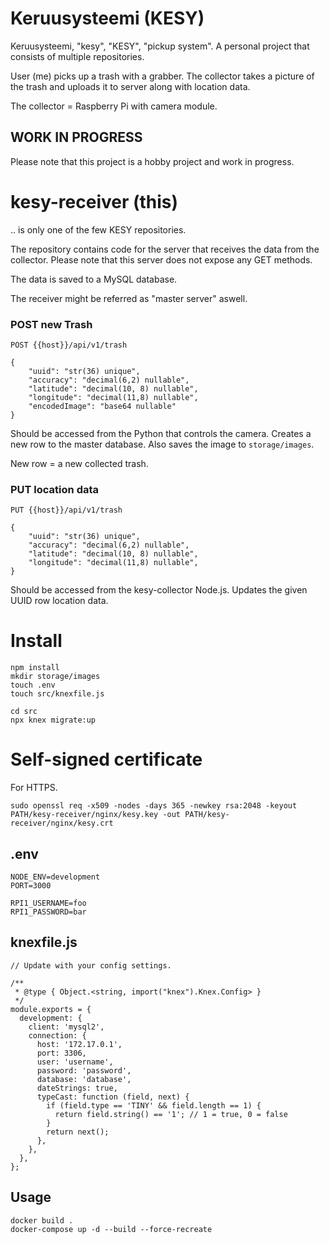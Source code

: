 # Keruusysteemi (KESY)

Keruusysteemi, "kesy", "KESY", "pickup system".
A personal project that consists of multiple repositories.

User (me) picks up a trash with a grabber. The collector takes a picture of the trash and uploads it to server along with location data.

The collector = Raspberry Pi with camera module.

## WORK IN PROGRESS

Please note that this project is a hobby project and work in progress.

# kesy-receiver (this)

.. is only one of the few KESY repositories.

The repository contains code for the server that receives the data from the collector. Please note that this server does not expose any GET methods.

The data is saved to a MySQL database.

The receiver might be referred as "master server" aswell.

### POST new Trash

```
POST {{host}}/api/v1/trash

{
    "uuid": "str(36) unique",
    "accuracy": "decimal(6,2) nullable",
    "latitude": "decimal(10, 8) nullable",
    "longitude": "decimal(11,8) nullable",
    "encodedImage": "base64 nullable"
}
```

Should be accessed from the Python that controls the camera.
Creates a new row to the master database. Also saves the image to `storage/images`.

New row = a new collected trash.

### PUT location data

```
PUT {{host}}/api/v1/trash

{
    "uuid": "str(36) unique",
    "accuracy": "decimal(6,2) nullable",
    "latitude": "decimal(10, 8) nullable",
    "longitude": "decimal(11,8) nullable",
}
```

Should be accessed from the kesy-collector Node.js.
Updates the given UUID row location data.

# Install

```
npm install
mkdir storage/images
touch .env
touch src/knexfile.js

cd src
npx knex migrate:up
```

# Self-signed certificate

For HTTPS.

```
sudo openssl req -x509 -nodes -days 365 -newkey rsa:2048 -keyout PATH/kesy-receiver/nginx/kesy.key -out PATH/kesy-receiver/nginx/kesy.crt
```

## .env

```
NODE_ENV=development
PORT=3000

RPI1_USERNAME=foo
RPI1_PASSWORD=bar
```

## knexfile.js

```
// Update with your config settings.

/**
 * @type { Object.<string, import("knex").Knex.Config> }
 */
module.exports = {
  development: {
    client: 'mysql2',
    connection: {
      host: '172.17.0.1',
      port: 3306,
      user: 'username',
      password: 'password',
      database: 'database',
      dateStrings: true,
      typeCast: function (field, next) {
        if (field.type == 'TINY' && field.length == 1) {
          return field.string() == '1'; // 1 = true, 0 = false
        }
        return next();
      },
    },
  },
};

```

## Usage

```
docker build .
docker-compose up -d --build --force-recreate
```
